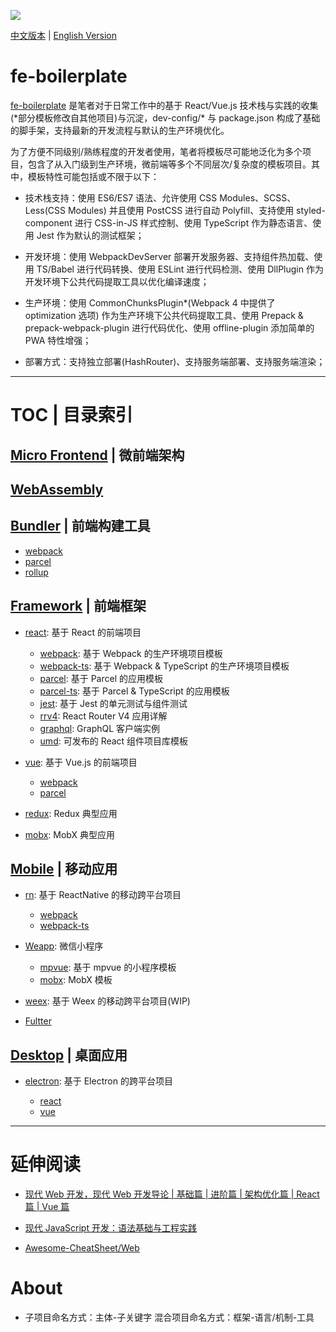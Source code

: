 ![](https://parg.co/U0a)

[中文版本](./) | [English Version](./README.en.md)

# fe-boilerplate

[fe-boilerplate](https://github.com/wxyyxc1992/fe-boilerplate) 是笔者对于日常工作中的基于 React/Vue.js 技术栈与实践的收集(\*部分模板修改自其他项目)与沉淀，dev-config/\* 与 package.json 构成了基础的脚手架，支持最新的开发流程与默认的生产环境优化。

为了方便不同级别/熟练程度的开发者使用，笔者将模板尽可能地泛化为多个项目，包含了从入门级到生产环境，微前端等多个不同层次/复杂度的模板项目。其中，模板特性可能包括或不限于以下：

- 技术栈支持：使用 ES6/ES7 语法、允许使用 CSS Modules、SCSS、Less(CSS Modules) 并且使用 PostCSS 进行自动 Polyfill、支持使用 styled-component 进行 CSS-in-JS 样式控制、使用 TypeScript 作为静态语言、使用 Jest 作为默认的测试框架；

- 开发环境：使用 WebpackDevServer 部署开发服务器、支持组件热加载、使用 TS/Babel 进行代码转换、使用 ESLint 进行代码检测、使用 DllPlugin 作为开发环境下公共代码提取工具以优化编译速度；

- 生产环境：使用 CommonChunksPlugin\*(Webpack 4 中提供了 optimization 选项) 作为生产环境下公共代码提取工具、使用 Prepack & prepack-webpack-plugin 进行代码优化、使用 offline-plugin 添加简单的 PWA 特性增强；

- 部署方式：支持独立部署(HashRouter)、支持服务端部署、支持服务端渲染；

---

# TOC | 目录索引

## [Micro Frontend](./micro-frontend) | 微前端架构

## [WebAssembly](./wasm)

## [Bundler](./bundler) | 前端构建工具

- [webpack](./builder/webpack)
- [parcel](./builder/parcel)
- [rollup](./builder/rollup)

## [Framework](./framework) | 前端框架

- [react](./framework/react): 基于 React 的前端项目

  - [webpack](./framework/react/webpack): 基于 Webpack 的生产环境项目模板
  - [webpack-ts](./framework/react/webpack-ts): 基于 Webpack & TypeScript 的生产环境项目模板
  - [parcel](./framework/react/parcel): 基于 Parcel 的应用模板
  - [parcel-ts](./framework/react/parcel-ts): 基于 Parcel & TypeScript 的应用模板
  - [jest](./framework/react/jest): 基于 Jest 的单元测试与组件测试
  - [rrv4](./framework/react/rrv4): React Router V4 应用详解
  - [graphql](./framework/react/graphql): GraphQL 客户端实例
  - [umd](./framework/react/umd): 可发布的 React 组件项目库模板

- [vue](./framework/vue): 基于 Vue.js 的前端项目

  - [webpack](./framework/vue/webpack)
  - [parcel](./framework/vue/parcel)

- [redux](./sm/redux): Redux 典型应用

- [mobx](./sm/mobx): MobX 典型应用

## [Mobile](./mobile) | 移动应用

- [rn](./mobile/rn): 基于 ReactNative 的移动跨平台项目

  - [webpack](./mobile/rn/webpack)
  - [webpack-ts](./mobile/rn/webpack-ts)

- [Weapp](./mobile/weapp): 微信小程序

  - [mpvue](./mobile/weapp/mpvue): 基于 mpvue 的小程序模板
  - [mobx](./mobile/weapp/mobx): MobX 模板

- [weex](./mobile/weex): 基于 Weex 的移动跨平台项目(WIP)

- [Fultter](./mobile/flutter)

## [Desktop](./desktop) | 桌面应用

- [electron](./electron): 基于 Electron 的跨平台项目

  - [react](./electron/react)
  - [vue](./electron/vue)

---

# 延伸阅读

- [现代 Web 开发，现代 Web 开发导论 | 基础篇 | 进阶篇 | 架构优化篇 | React 篇 | Vue 篇 ](https://github.com/wxyyxc1992/Web-Series)

- [现代 JavaScript 开发：语法基础与工程实践](https://github.com/wxyyxc1992/ProgrammingLanguage-Series/tree/master/JavaScript)

- [Awesome-CheatSheet/Web](https://github.com/wxyyxc1992/Awesome-CheatSheet)

# About

- 子项目命名方式：主体-子关键字 混合项目命名方式：框架-语言/机制-工具
